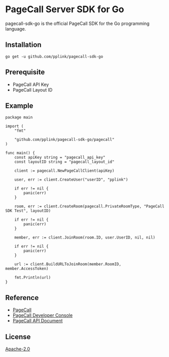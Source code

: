 # PageCall Server SDK for Go

pagecall-sdk-go is the official PageCall SDK for the Go programming language.

## Installation
```go get -u github.com/pplink/pagecall-sdk-go```

## Prerequisite
- PageCall API Key
- PageCall Layout ID

## Example
```
package main

import (
	"fmt"

	"github.com/pplink/pagecall-sdk-go/pagecall"
)

func main() {
	const apiKey string = "pagecall_api_key"
	const layoutID string = "pagecall_layout_id"

	client := pagecall.NewPageCallClient(apiKey)

	user, err := client.CreateUser("userID", "pplink")

	if err != nil {
		panic(err)
	}

	room, err := client.CreateRoom(pagecall.PrivateRoomType, "PageCall SDK Test", layoutID)

	if err != nil {
		panic(err)
	}

	member, err := client.JoinRoom(room.ID, user.UserID, nil, nil)

	if err != nil {
		panic(err)
	}

	url := client.BuildURLToJoinRoom(member.RoomID, member.AccessToken)

	fmt.Println(url)
}

```

## Reference

- [PageCall](https://pagecall.net/)
- [PageCall Developer Console](https://console.pagecall.net/)
- [PageCall API Document](https://docs.pagecall.net/)

## License
[Apache-2.0](./LICENSE)